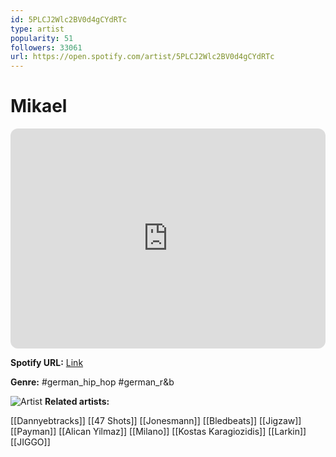 ```yaml
---
id: 5PLCJ2Wlc2BV0d4gCYdRTc
type: artist
popularity: 51
followers: 33061
url: https://open.spotify.com/artist/5PLCJ2Wlc2BV0d4gCYdRTc
---
```

# Mikael

<iframe style="border-radius:12px" src="https://open.spotify.com/embed/artist/5PLCJ2Wlc2BV0d4gCYdRTc" width="100%" height="352" frameBorder="0" allowfullscreen="" allow="autoplay; clipboard-write; encrypted-media; fullscreen; picture-in-picture" loading="lazy"></iframe>

**Spotify URL:** [Link](https://open.spotify.com/artist/5PLCJ2Wlc2BV0d4gCYdRTc)

**Genre:**  #german_hip_hop #german_r&b

![Artist](https://i.scdn.co/image/ab6761610000e5eb63ad99c7a79f9cb5cd750a90)
**Related artists:**

[[Dannyebtracks]]
[[47 Shots]]
[[Jonesmann]]
[[Bledbeats]]
[[Jigzaw]]
[[Payman]]
[[Alican Yilmaz]]
[[Milano]]
[[Kostas Karagiozidis]]
[[Larkin]]
[[JIGGO]]
